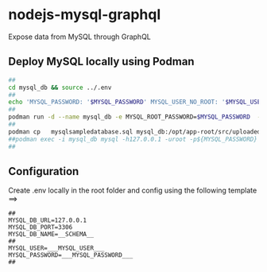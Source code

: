 # nodejs-mysql-graphql

Expose data from MySQL through GraphQL

## Deploy MySQL locally using Podman

```bash
##
cd mysql_db && source ../.env
##
echo 'MYSQL_PASSWORD: '$MYSQL_PASSWORD' MYSQL_USER_NO_ROOT: '$MYSQL_USER_NO_ROOT' MYSQL_DB_NAME: '$MYSQL_DB_NAME';'
##
podman run -d --name mysql_db -e MYSQL_ROOT_PASSWORD=$MYSQL_PASSWORD  -e MYSQL_USER=$MYSQL_USER_NO_ROOT -e MYSQL_PASSWORD=$MYSQL_PASSWORD -e mysql_db=$MYSQL_DB_NAME -e MYSQL_DB_NAME=$MYSQL_DB_NAME  -p 3306:3306 registry.redhat.io/rhel8/mysql-80 && podman logs -f mysql_db
##
podman cp   mysqlsampledatabase.sql mysql_db:/opt/app-root/src/uploaded_data.sql && podman exec -i mysql_db sed -i "s/classicmodels/${MYSQL_DB_NAME}/g" /opt/app-root/src/uploaded_data.sql && podman exec -i mysql_db sh -c "exec mysql -h127.0.0.1 -uroot -p${MYSQL_PASSWORD} < uploaded_data.sql"
##podman exec -i mysql_db mysql -h127.0.0.1 -uroot -p${MYSQL_PASSWORD} < uploaded_data.sql
##
```

## Configuration

Create .env locally in the root folder and config using the following template ==>

```
##
MYSQL_DB_URL=127.0.0.1
MYSQL_DB_PORT=3306
MYSQL_DB_NAME=__SCHEMA__
##
MYSQL_USER=___MYSQL_USER___
MYSQL_PASSWORD=___MYSQL_PASSWORD___
##
```